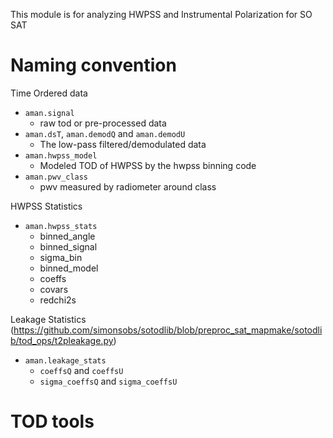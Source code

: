 This module is for analyzing HWPSS and Instrumental Polarization for SO SAT

# Naming convention
Time Ordered data
* `aman.signal`
  * raw tod or pre-processed data
* `aman.dsT`, `aman.demodQ` and `aman.demodU`
  * The low-pass filtered/demodulated data
* `aman.hwpss_model`
  * Modeled TOD of HWPSS by the hwpss binning code
* `aman.pwv_class`
  * pwv measured by radiometer around class
  

HWPSS Statistics
* `aman.hwpss_stats`
  * binned_angle
  * binned_signal
  * sigma_bin
  * binned_model
  * coeffs
  * covars
  * redchi2s

Leakage Statistics
(https://github.com/simonsobs/sotodlib/blob/preproc_sat_mapmake/sotodlib/tod_ops/t2pleakage.py)
* `aman.leakage_stats`
  * `coeffsQ` and `coeffsU`
  * `sigma_coeffsQ` and `sigma_coeffsU`





# TOD tools
